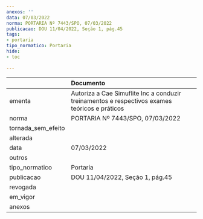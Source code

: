 ```yaml
---
anexos: ''
data: 07/03/2022
norma: PORTARIA Nº 7443/SPO, 07/03/2022
publicacao: DOU 11/04/2022, Seção 1, pág.45
tags:
- portaria
tipo_normatico: Portaria
hide: 
- toc 
 
---
```


|                    | Documento                                                                                     |
|:-------------------|:----------------------------------------------------------------------------------------------|
| ementa             | Autoriza a Cae Simuflite Inc a conduzir treinamentos e respectivos exames teóricos e práticos |
| norma              | PORTARIA Nº 7443/SPO, 07/03/2022                                                              |
| tornada_sem_efeito |                                                                                               |
| alterada           |                                                                                               |
| data               | 07/03/2022                                                                                    |
| outros             |                                                                                               |
| tipo_normatico     | Portaria                                                                                      |
| publicacao         | DOU 11/04/2022, Seção 1, pág.45                                                               |
| revogada           |                                                                                               |
| em_vigor           |                                                                                               |
| anexos             |                                                                                               |
